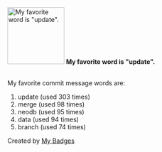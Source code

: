 <img src="https://my-badges.github.io/my-badges/favorite-word.png" alt="My favorite word is &quot;update&quot;." title="My favorite word is &quot;update&quot;." width="128">
<strong>My favorite word is &quot;update&quot;.</strong>
<br><br>

My favorite commit message words are:

1. update (used 303 times)
2. merge (used 98 times)
3. neodb (used 95 times)
4. data (used 94 times)
5. branch (used 74 times)


Created by <a href="https://github.com/my-badges/my-badges">My Badges</a>